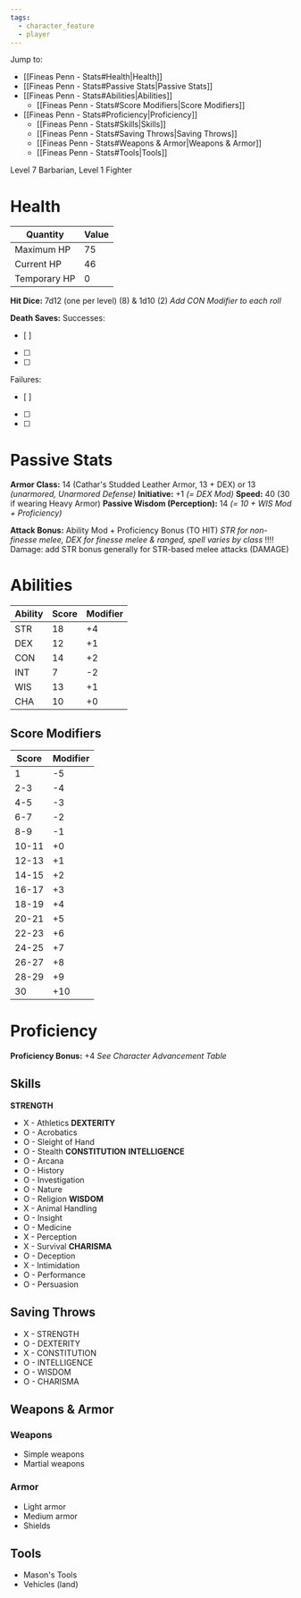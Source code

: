 ```yaml
---
tags:
  - character_feature
  - player
---
```

Jump to:
- [[Fineas Penn - Stats#Health|Health]]
- [[Fineas Penn - Stats#Passive Stats|Passive Stats]]
- [[Fineas Penn - Stats#Abilities|Abilities]]
	- [[Fineas Penn - Stats#Score Modifiers|Score Modifiers]]
- [[Fineas Penn - Stats#Proficiency|Proficiency]]
	- [[Fineas Penn - Stats#Skills|Skills]]
	- [[Fineas Penn - Stats#Saving Throws|Saving Throws]]
	- [[Fineas Penn - Stats#Weapons & Armor|Weapons & Armor]]
	- [[Fineas Penn - Stats#Tools|Tools]]

Level 7 Barbarian, Level 1 Fighter
# Health

| Quantity     | Value |
| ------------ | ----- |
| Maximum HP   | 75    |
| Current HP   | 46    |
| Temporary HP | 0     |
**Hit Dice:** 7d12 (one per level) (8) & 1d10 (2)
_Add CON Modifier to each roll_

**Death Saves:**
Successes:
- [ ] 
- [ ] 
- [ ] 
Failures:
- [ ] 
- [ ]  
- [ ] 

# Passive Stats

**Armor Class:** 14 (Cathar's Studded Leather Armor, 13 + DEX) or 13 _(unarmored, Unarmored Defense)_
**Initiative:** +1 _(= DEX Mod)_
**Speed:** 40 (30 if wearing Heavy Armor)
**Passive Wisdom (Perception):** 14 _(= 10 + WIS Mod + Proficiency)_

**Attack Bonus:** Ability Mod + Proficiency Bonus (TO HIT)
_STR for non-finesse melee, DEX for finesse melee & ranged, spell varies by class_
!!!! Damage: add STR bonus generally for STR-based melee attacks (DAMAGE)

# Abilities

| Ability | Score | Modifier |
| ------- | ----- | -------- |
| STR     | 18    | +4       |
| DEX     | 12    | +1       |
| CON     | 14    | +2       |
| INT     | 7     | -2       |
| WIS     | 13    | +1       |
| CHA     | 10    | +0       |
## Score Modifiers

| Score | Modifier |
| ----- | -------- |
| 1     | -5       |
| 2-3   | -4       |
| 4-5   | -3       |
| 6-7   | -2       |
| 8-9   | -1       |
| 10-11 | +0       |
| 12-13 | +1       |
| 14-15 | +2       |
| 16-17 | +3       |
| 18-19 | +4       |
| 20-21 | +5       |
| 22-23 | +6       |
| 24-25 | +7       |
| 26-27 | +8       |
| 28-29 | +9       |
| 30    | +10      |

# Proficiency

**Proficiency Bonus:** +4
_See Character Advancement Table_

## Skills

**STRENGTH**
- X - Athletics
**DEXTERITY**
- O - Acrobatics
- O - Sleight of Hand
- O - Stealth
**CONSTITUTION**
**INTELLIGENCE**
- O - Arcana
- O - History
- O - Investigation
- O - Nature
- O - Religion
**WISDOM**
- X - Animal Handling
- O - Insight 
- O - Medicine
- X - Perception
- X - Survival
**CHARISMA**
- O - Deception
- X - Intimidation
- O - Performance
- O - Persuasion

## Saving Throws

- X - STRENGTH
- O - DEXTERITY
- X - CONSTITUTION
- O - INTELLIGENCE
- O - WISDOM
- O - CHARISMA

## Weapons & Armor

### Weapons
- Simple weapons
- Martial weapons

### Armor
- Light armor
- Medium armor
- Shields

## Tools
- Mason's Tools
- Vehicles (land)
